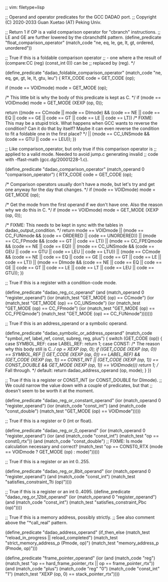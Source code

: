 ;; vim: filetype=lisp

;; Operand and operator predicates for the GCC DADAO port.
;; Copyright (C) 2020-2033 Guan Xuetao (AT) Peking Univ.

;; Return 1 if OP is a valid comparison operator for "cbranch" instructions.
;; LE and GE are further lowered by the cbranchdf4 pattern.
(define_predicate "float_comparison_operator"
  (match_code "ne, eq, le, ge, lt, gt, ordered, unordered"))

;; True if this is a foldable comparison operator
;; - one where a the result of (compare:CC (reg) (const_int 0)) can be
;; replaced by (reg).  */

(define_predicate "dadao_foldable_comparison_operator"
  (match_code "ne, eq, ge, gt, le, lt, gtu, leu")
{
  RTX_CODE code = GET_CODE (op);

  if (mode == VOIDmode)
    mode = GET_MODE (op);

  /* This little bit is why the body of this predicate is kept as C.  */
  if (mode == VOIDmode)
    mode = GET_MODE (XEXP (op, 0));

  return ((mode == CCmode || mode == DImode)
	  && (code == NE || code == EQ || code == GE || code == GT
	      || code == LE || code == LT))
    /* FIXME: This may be a stupid trick.  What happens when GCC wants to
       reverse the condition?  Can it do that by itself?  Maybe it can
       even reverse the condition to fit a foldable one in the first
       place?  */
    || (mode == CC_UNSmode && (code == GTU || code == LEU));
})

;; Like comparison_operator, but only true if this comparison operator is
;; applied to a valid mode.  Needed to avoid jump.c generating invalid
;; code with -ffast-math (gcc.dg/20001228-1.c).

(define_predicate "dadao_comparison_operator"
  (match_operand 0 "comparison_operator")
{
  RTX_CODE code = GET_CODE (op);

  /* Comparison operators usually don't have a mode, but let's try and get
     one anyway for the day that changes.  */
  if (mode == VOIDmode)
    mode = GET_MODE (op);

  /* Get the mode from the first operand if we don't have one.
     Also the reason why we do this in C.  */
  if (mode == VOIDmode)
    mode = GET_MODE (XEXP (op, 0));

  /* FIXME: This needs to be kept in sync with the tables in
     dadao_output_condition.  */
  return
    mode == VOIDmode
    || (mode == CC_FUNmode
	&& (code == ORDERED || code == UNORDERED))
    || (mode == CC_FPmode
	&& (code == GT || code == LT))
    || (mode == CC_FPEQmode
	&& (code == NE || code == EQ))
    || (mode == CC_UNSmode
	&& (code == GEU || code == GTU || code == LEU || code == LTU))
    || (mode == CCmode
	&& (code == NE || code == EQ || code == GE || code == GT
	    || code == LE || code == LT))
    || (mode == DImode
	&& (code == NE || code == EQ || code == GE || code == GT
	    || code == LE || code == LT || code == LEU || code == GTU));
})

;; True if this is a register with a condition-code mode.

(define_predicate "dadao_reg_cc_operand"
  (and (match_operand 0 "register_operand")
       (ior (match_test "GET_MODE (op) == CCmode")
	    (ior (match_test "GET_MODE (op) == CC_UNSmode")
		 (ior (match_test "GET_MODE (op) == CC_FPmode")
		      (ior (match_test "GET_MODE (op) == CC_FPEQmode")
			   (match_test "GET_MODE (op) == CC_FUNmode")))))))

;; True if this is an address_operand or a symbolic operand.

(define_predicate "dadao_symbolic_or_address_operand"
  (match_code "symbol_ref, label_ref, const, subreg, reg, plus")
{
  switch (GET_CODE (op))
    {
    case SYMBOL_REF:
    case LABEL_REF:
      return 1;
    case CONST:
      /* The reason why this body still is C.  */
      op = XEXP (op, 0);
      if ((GET_CODE (XEXP (op, 0)) == SYMBOL_REF
	   || GET_CODE (XEXP (op, 0)) == LABEL_REF)
	  && (GET_CODE (XEXP (op, 1)) == CONST_INT
	      || (GET_CODE (XEXP (op, 1)) == CONST_DOUBLE
		  && GET_MODE (XEXP (op, 1)) == VOIDmode)))
	return 1;
      /* Fall through.  */
    default:
      return dadao_address_operand (op, mode);
    }
})

;; True if this is a register or CONST_INT (or CONST_DOUBLE for DImode).
;; We could narrow the value down with a couple of predicates, but that
;; doesn't seem to be worth it at the moment.

(define_predicate "dadao_reg_or_constant_operand"
  (ior (match_operand 0 "register_operand")
       (ior (match_code "const_int")
	    (and (match_code "const_double")
		 (match_test "GET_MODE (op) == VOIDmode")))))

;; True if this is a register or 0 (int or float).

(define_predicate "dadao_reg_or_0_operand"
  (ior
   (match_operand 0 "register_operand")
   (ior
    (and (match_code "const_int")
	 (match_test "op == const0_rtx"))
    (and
     (match_code "const_double")
     ;; FIXME: Is mode calculation necessary and correct?
     (match_test
      "op == CONST0_RTX (mode == VOIDmode ? GET_MODE (op) : mode)")))))

;; True if this is a register or an int 0..255.

(define_predicate "dadao_reg_or_8bit_operand"
  (ior
   (match_operand 0 "register_operand")
   (and (match_code "const_int")
	(match_test "satisfies_constraint_Tti (op)"))))

;; True if this is a register or an int 0..4095.
(define_predicate "dadao_reg_or_12bit_operand"
  (ior
   (match_operand 0 "register_operand")
   (and (match_code "const_int")
	(match_test "satisfies_constraint_Pbc (op)"))))

;; True if this is a memory address, possibly strictly.
;; See also comment above the "*call_real" pattern.

(define_predicate "dadao_address_operand"
  (if_then_else (match_test "reload_in_progress || reload_completed")
    (match_test "strict_memory_address_p (Pmode, op)")
    (match_test "memory_address_p (Pmode, op)")))

(define_predicate "frame_pointer_operand"
  (ior
   (and
    (match_code "reg")
    (match_test "op == hard_frame_pointer_rtx || op == frame_pointer_rtx"))
   (and
    (match_code "plus")
    (match_code "reg" "0")
    (match_code "const_int" "1")
    (match_test "XEXP (op, 0) == stack_pointer_rtx"))))
